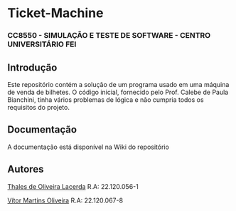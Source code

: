 # Ticket-Machine

### CC8550 - SIMULAÇÃO E TESTE DE SOFTWARE  - CENTRO UNIVERSITÁRIO FEI

## Introdução
  
Este repositório contém a solução de um programa usado em uma máquina de venda de bilhetes. O código inicial, fornecido pelo Prof. Calebe de Paula Bianchini, tinha vários problemas de lógica e não cumpria todos os requisitos do projeto.

## Documentação 
  
A documentação está disponível na Wiki do repositório

## Autores 

[Thales de Oliveira Lacerda](https://github.com/LacThales)
R.A: 22.120.056-1

[Vítor Martins Oliveira](https://github.com/vihmar)
R.A: 22.120.067-8


